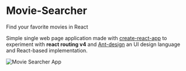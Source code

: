 # Movie-Searcher

Find your favorite movies in React

Simple single web page application made with [create-react-app](https://github.com/facebookincubator/create-react-app) to experiment with **react routing v4** and [Ant-design](https://github.com/ant-design/ant-design/) an UI design language and React-based implementation.

![Movie Searcher App](https://www.internetvideoarchive.com/wp-content/uploads/2018/01/Movie-Illustration-819x1024.jpg)
